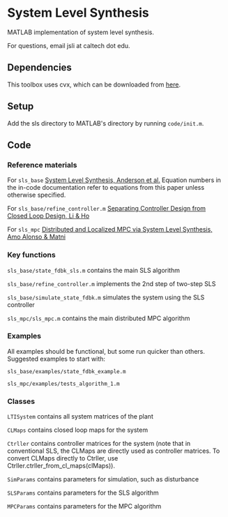 # System Level Synthesis
MATLAB implementation of system level synthesis.

For questions, email jsli at caltech dot edu.

## Dependencies
This toolbox uses cvx, which can be downloaded from [here](http://cvxr.com/cvx/download/).

## Setup
Add the sls directory to MATLAB's directory by running `code/init.m`.

## Code
### Reference materials

For `sls_base`
[System Level Synthesis, Anderson et al.](https://arxiv.org/pdf/1904.01634v1.pdf) Equation numbers in the in-code documentation refer to equations from this paper unless otherwise specified.

For `sls_base/refine_controller.m`
[Separating Controller Design from Closed Loop Design, Li & Ho](https://arxiv.org/pdf/2006.05040.pdf)

For `sls_mpc`
[Distributed and Localized MPC via System Level Synthesis, Amo Alonso & Matni](https://arxiv.org/pdf/1909.10074.pdf)

### Key functions
`sls_base/state_fdbk_sls.m` contains the main SLS algorithm

`sls_base/refine_controller.m` implements the 2nd step of two-step SLS

`sls_base/simulate_state_fdbk.m` simulates the system using the SLS controller

`sls_mpc/sls_mpc.m` contains the main distributed MPC algorithm

### Examples
All examples should be functional, but some run quicker than others. Suggested examples to start with:

`sls_base/examples/state_fdbk_example.m`

`sls_mpc/examples/tests_algorithm_1.m`

### Classes
`LTISystem` contains all system matrices of the plant

`CLMaps` contains closed loop maps for the system

`Ctrller` contains controller matrices for the system (note that in conventional SLS, the CLMaps are directly used as controller matrices. To convert CLMaps directly to Ctrller, use Ctrller.ctrller_from_cl_maps(clMaps)).

`SimParams` contains parameters for simulation, such as disturbance

`SLSParams` contains parameters for the SLS algorithm

`MPCParams` contains parameters for the MPC algorithm